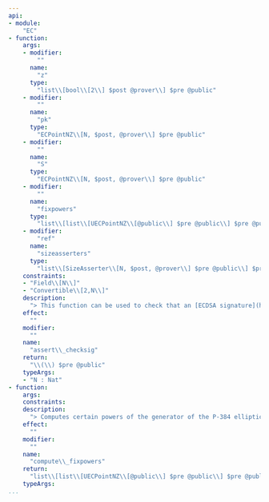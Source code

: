 ```yaml
---
api:
- module:
    "EC"
- function:
    args:
    - modifier:
        ""
      name:
        "z"
      type:
        "list\\[bool\\[2\\] $post @prover\\] $pre @public"
    - modifier:
        ""
      name:
        "pk"
      type:
        "ECPointNZ\\[N, $post, @prover\\] $pre @public"
    - modifier:
        ""
      name:
        "S"
      type:
        "ECPointNZ\\[N, $post, @prover\\] $pre @public"
    - modifier:
        ""
      name:
        "fixpowers"
      type:
        "list\\[list\\[UECPointNZ\\[@public\\] $pre @public\\] $pre @public\\] $pre @public"
    - modifier:
        "ref"
      name:
        "sizeasserters"
      type:
        "list\\[SizeAsserter\\[N, $post, @prover\\] $pre @public\\] $pre @public"
    constraints:
    - "Field\\[N\\]"
    - "Convertible\\[2,N\\]"
    description:
      "> This function can be used to check that an [ECDSA signature](https://en.wikipedia.org/wiki/Elliptic_Curve_Digital_Signature_Algorithm), defined over the [P-384 curve](https://en.wikipedia.org/wiki/P-384), is valid. The arguments to the function are (1) the digest of the message that has been signed, given as the sequence of booleans (i.e. bits) over modulus 2, (2) the public key, which is a point on the elliptic curve, given as a pair of big integers (see `BigInt.zksc`), (3) the signature, which is a pair of exponents, given as a pair of big integers, (4) some precomputed powers of the generator of the elliptic curve group, and (5) the size asserters. The precomputed powers are computed with the function `compute_fixpowers` in this module. The function asserts that the signature verifies successfully. The function has been tested (only) with the modulus `N` for the arithmetic circuit being equal to the Mersenne prime M61."
    effect:
      ""
    modifier:
      ""
    name:
      "assert\\_checksig"
    return:
      "\\(\\) $pre @public"
    typeArgs:
    - "N : Nat"
- function:
    args:
    constraints:
    description:
      "> Computes certain powers of the generator of the P-384 elliptic curve group. These powers are used as constants during the computations for the ECDSA signature verification. One may invoke `compute_fixpowers` once, and use its result for the verification of several signatures."
    effect:
      ""
    modifier:
      ""
    name:
      "compute\\_fixpowers"
    return:
      "list\\[list\\[UECPointNZ\\[@public\\] $pre @public\\] $pre @public\\] $pre @public"
    typeArgs:
...
```

